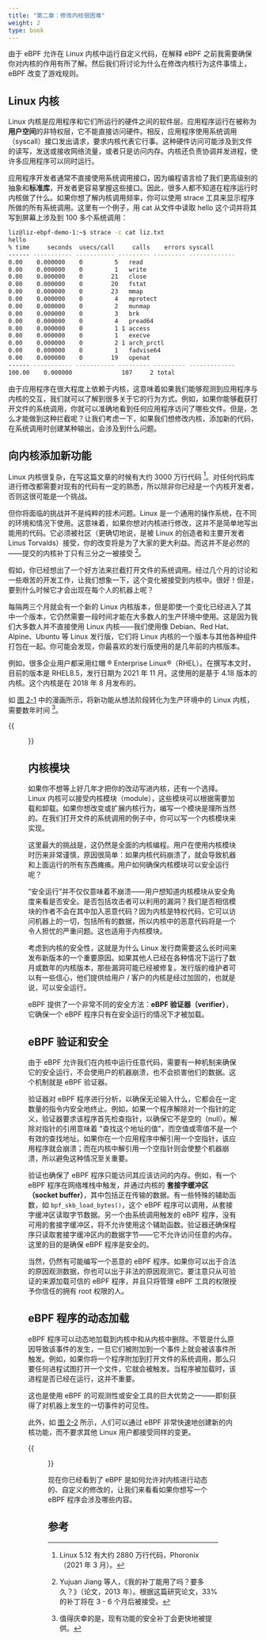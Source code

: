 ```yaml
---
title: "第二章：修改内核很困难"
weight: 2
type: book
---
```


由于 eBPF 允许在 Linux 内核中运行自定义代码，在解释 eBPF 之前我需要确保你对内核的作用有所了解。然后我们将讨论为什么在修改内核行为这件事情上，eBPF 改变了游戏规则。

## Linux 内核

Linux 内核是应用程序和它们所运行的硬件之间的软件层。应用程序运行在被称为**用户空间**的非特权层，它不能直接访问硬件。相反，应用程序使用系统调用（syscall）接口发出请求，要求内核代表它行事。这种硬件访问可能涉及到文件的读写，发送或接收网络流量，或者只是访问内存。内核还负责协调并发进程，使许多应用程序可以同时运行。

应用程序开发者通常不直接使用系统调用接口，因为编程语言给了我们更高级别的抽象和**标准库**，开发者更容易掌握这些接口。因此，很多人都不知道在程序运行时内核做了什么。如果你想了解内核调用频率，你可以使用 strace 工具来显示程序所做的所有系统调用。这里有一个例子，用 cat 从文件中读取 hello 这个词并将其写到屏幕上涉及到 100 多个系统调用：

```bash
liz@liz-ebpf-demo-1:~$ strace -c cat liz.txt
hello
% time     seconds  usecs/call     calls    errors syscall
------ ----------- ----------- --------- --------- -------------
0.00    0.000000	0         5	  read
0.00    0.000000	0         1	  write
0.00    0.000000	0        21	  close
0.00    0.000000	0        20	  fstat
0.00    0.000000	0        23	  mmap
0.00    0.000000	0         4	  mprotect
0.00    0.000000	0         2	  munmap
0.00    0.000000	0         3	  brk
0.00    0.000000	0         4	  pread64
0.00    0.000000	0         1	1 access
0.00    0.000000	0         1	  execve
0.00    0.000000	0         2	1 arch_prctl
0.00    0.000000	0         1	  fadvise64
0.00    0.000000	0        19	  openat
------ ----------- ----------- --------- --------- -------------
100.00    0.000000              107     2 total
```

由于应用程序在很大程度上依赖于内核，这意味着如果我们能够观测到应用程序与内核的交互，我们就可以了解到很多关于它的行为方式。例如，如果你能够截获打开文件的系统调用，你就可以准确地看到任何应用程序访问了哪些文件。但是，怎么才能做到这种拦截呢？让我们考虑一下，如果我们想修改内核，添加新的代码，在系统调用时创建某种输出，会涉及到什么问题。

## 向内核添加新功能

Linux 内核很复杂，在写这篇文章的时候有大约 3000 万行代码 [^1]。对任何代码库进行修改都需要对现有的代码有一定的熟悉，所以除非你已经是一个内核开发者，否则这很可能是一个挑战。

但你将面临的挑战并不是纯粹的技术问题。Linux 是一个通用的操作系统，在不同的环境和情况下使用。这意味着，如果你想对内核进行修改，这并不是简单地写出能用的代码。它必须被社区（更确切地说，是被 Linux 的创造者和主要开发者 Linus Torvalds）接受，你的改变将是为了大家的更大利益。而这并不是必然的——提交的内核补丁只有三分之一被接受 [^2]。

假如，你已经想出了一个好方法来拦截打开文件的系统调用。经过几个月的讨论和一些艰苦的开发工作，让我们想象一下，这个变化被接受到内核中。很好！但是，要到什么时候它才会出现在每个人的机器上呢？

每隔两三个月就会有一个新的 Linux 内核版本，但是即使一个变化已经进入了其中一个版本，它仍然需要一段时间才能在大多数人的生产环境中使用。这是因为我们大多数人并不直接使用 Linux 内核——我们使用像 Debian、Red Hat、Alpine、Ubuntu 等 Linux 发行版，它们将 Linux 内核的一个版本与其他各种组件打包在一起。你可能会发现，你最喜欢的发行版使用的是几年前的内核版本。

例如，很多企业用户都采用红帽 ® Enterprise Linux®（RHEL）。在撰写本文时，目前的版本是 RHEL8.5，发行日期为 2021 年 11 月。这使用的是基于 4.18 版本的内核。这个内核是在 2018 年 8 月发布的。

如 [图 2-1](#figure-f-2-1) 中的漫画所示，将新功能从想法阶段转化为生产环境中的 Linux 内核，需要数年时间 [^3]。

{{<figure src="../images/f-2-1.jpg" title="图 2-1. 向内核添加功能（Isovalent 公司的 Vadim Shchekoldin 绘制的漫画）" alt="图 2-1" id="f-2-1" >}}

## 内核模块

如果你不想等上好几年才把你的改动写进内核，还有一个选择。Linux 内核可以接受内核模块（module），这些模块可以根据需要加载和卸载。如果你想改变或扩展内核行为，编写一个模块是理所当然的。在我们打开文件的系统调用的例子中，你可以写一个内核模块来实现。

这里最大的挑战是，这仍然是全面的内核编程。用户在使用内核模块时历来非常谨慎，原因很简单：如果内核代码崩溃了，就会导致机器和上面运行的所有东西瘫痪。用户如何确保内核模块可以安全运行呢？

“安全运行”并不仅仅意味着不崩溃——用户想知道内核模块从安全角度来看是否安全。是否包括攻击者可以利用的漏洞？我们是否相信模块的作者不会在其中加入恶意代码？因为内核是特权代码，它可以访问机器上的一切，包括所有的数据，所以内核中的恶意代码将是一个令人担忧的严重问题。这也适用于内核模块。

考虑到内核的安全性，这就是为什么 Linux 发行商需要这么长时间来发布新版本的一个重要原因。如果其他人已经在各种情况下运行了数月或数年的内核版本，那些漏洞可能已经被修复。发行版的维护者可以有一些信心，他们提供给用户 / 客户的内核是经过加固的，也就是说，可以安全运行。

eBPF 提供了一个非常不同的安全方法：**eBPF 验证器（verifier）**，它确保一个 eBPF 程序只有在安全运行的情况下才被加载。

## eBPF 验证和安全

由于 eBPF 允许我们在内核中运行任意代码，需要有一种机制来确保它的安全运行，不会使用户的机器崩溃，也不会损害他们的数据。这个机制就是 eBPF 验证器。

验证器对 eBPF 程序进行分析，以确保无论输入什么，它都会在一定数量的指令内安全地终止。例如，如果一个程序解除对一个指针的定义，验证器要求该程序首先检查指针，以确保它不是空的（null）。解除对指针的引用意味着 "查找这个地址的值"，而空值或零值不是一个有效的查找地址。如果你在一个应用程序中解引用一个空指针，该应用程序就会崩溃；而在内核中解引用一个空指针则会使整个机器崩溃，所以避免这种情况至关重要。

验证也确保了 eBPF 程序只能访问其应该访问的内存。例如，有一个 eBPF 程序在网络堆栈中触发，并通过内核的 **套接字缓冲区（socket buffer）**，其中包括正在传输的数据。有一些特殊的辅助函数，如 `bpf_skb_load_bytes()`，这个 eBPF 程序可以调用，从套接字缓冲区读取字节数据。另一个由系统调用触发的 eBPF 程序，没有可用的套接字缓冲区，将不允许使用这个辅助函数。验证器还确保程序只读取套接字缓冲区内的数据字节——它不允许访问任意的内存。这里的目的是确保 eBPF 程序是安全的。

当然，仍然有可能编写一个恶意的 eBPF 程序。如果你可以出于合法的原因观测数据，你也可以出于非法的原因观测它。要注意只从可验证的来源加载可信的 eBPF 程序，并且只将管理 eBPF 工具的权限授予你信任的拥有 root 权限的人。

## eBPF 程序的动态加载

eBPF 程序可以动态地加载到内核中和从内核中删除。不管是什么原因导致该事件的发生，一旦它们被附加到一个事件上就会被该事件所触发。例如，如果你将一个程序附加到打开文件的系统调用，那么只要任何进程试图打开一个文件，它就会被触发。当程序被加载时，该进程是否已经在运行，这并不重要。

这也是使用 eBPF 的可观测性或安全工具的巨大优势之一——即刻获得了对机器上发生的一切事件的可见性。

此外，如 [图 2-2](#figure-f-2-2) 所示，人们可以通过 eBPF 非常快速地创建新的内核功能，而不要求其他 Linux 用户都接受同样的变更。

{{<figure src="../images/f-2-2.jpg" title="图 2-2. 用 eBPF 添加内核功能（漫画：Vadim Shchekoldin Isovalent）" alt="图 2-2" id="f-2-2" >}}

现在你已经看到了 eBPF 是如何允许对内核进行动态的、自定义的修改的，让我们来看看如果你想写一个 eBPF 程序会涉及哪些内容。

## 参考

[^1]: Linux 5.12 有大约 2880 万行代码，Phoronix（2021 年 3 月）。
[^2]:  Yujuan Jiang 等人，《我的补丁能用了吗？要多久？》（论文，2013 年）。根据这篇研究论文，33% 的补丁将在 3 - 6 个月后被接受。
[^3]:  值得庆幸的是，现有功能的安全补丁会更快地被提供。
